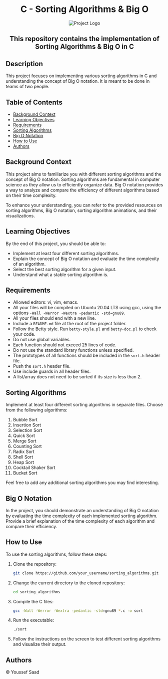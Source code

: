 <h1 align="center">C - Sorting Algorithms & Big O</h1>
<p align="center">
  <img src="https://lamfo-unb.github.io/img/Sorting-algorithms/Quicksort.gif" alt="Project Logo">
  <h2 align="center">This repository contains the implementation of Sorting Algorithms & Big O in C</h2>
</p>


## Description

This project focuses on implementing various sorting algorithms in C and understanding the concept of Big O notation. It is meant to be done in teams of two people.

## Table of Contents

- [Background Context](#background-context)
- [Learning Objectives](#learning-objectives)
- [Requirements](#requirements)
- [Sorting Algorithms](#sorting-algorithms)
- [Big O Notation](#big-o-notation)
- [How to Use](#how-to-use)
- [Authors](#authors)

## Background Context

This project aims to familiarize you with different sorting algorithms and the concept of Big O notation. Sorting algorithms are fundamental in computer science as they allow us to efficiently organize data. Big O notation provides a way to analyze and compare the efficiency of different algorithms based on their time complexity.

To enhance your understanding, you can refer to the provided resources on sorting algorithms, Big O notation, sorting algorithm animations, and their visualizations.

## Learning Objectives

By the end of this project, you should be able to:

- Implement at least four different sorting algorithms.
- Explain the concept of Big O notation and evaluate the time complexity of an algorithm.
- Select the best sorting algorithm for a given input.
- Understand what a stable sorting algorithm is.

## Requirements

- Allowed editors: vi, vim, emacs.
- All your files will be compiled on Ubuntu 20.04 LTS using gcc, using the options `-Wall -Werror -Wextra -pedantic -std=gnu89`.
- All your files should end with a new line.
- Include a `README.md` file at the root of the project folder.
- Follow the Betty style. Run `betty-style.pl` and `betty-doc.pl` to check your code.
- Do not use global variables.
- Each function should not exceed 25 lines of code.
- Do not use the standard library functions unless specified.
- The prototypes of all functions should be included in the `sort.h` header file.
- Push the `sort.h` header file.
- Use include guards in all header files.
- A list/array does not need to be sorted if its size is less than 2.

## Sorting Algorithms

Implement at least four different sorting algorithms in separate files. Choose from the following algorithms:

1. Bubble Sort
2. Insertion Sort
3. Selection Sort
4. Quick Sort
5. Merge Sort
6. Counting Sort
7. Radix Sort
8. Shell Sort
9. Heap Sort
10. Cocktail Shaker Sort
11. Bucket Sort

Feel free to add any additional sorting algorithms you may find interesting.

## Big O Notation

In the project, you should demonstrate an understanding of Big O notation by evaluating the time complexity of each implemented sorting algorithm. Provide a brief explanation of the time complexity of each algorithm and compare their efficiency.

## How to Use

To use the sorting algorithms, follow these steps:

1. Clone the repository:

   ```bash
   git clone https://github.com/your_username/sorting_algorithms.git
   ```

2. Change the current directory to the cloned repository:

   ```bash
   cd sorting_algorithms
   ```

3. Compile the C files:

   ```bash
   gcc -Wall -Werror -Wextra -pedantic -std=gnu89 *.c -o sort
   ```

4. Run the executable:

   ```bash
   ./sort
   ```

5. Follow the instructions on the screen to test different sorting algorithms and visualize their output.

## Authors
© Youssef Saad